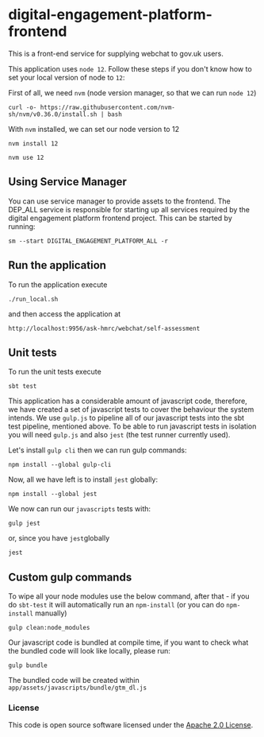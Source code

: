 digital-engagement-platform-frontend
=============

This is a front-end service for supplying webchat to gov.uk users.

This application uses `node 12`. Follow these steps if you don't know how to set your local version of node to `12`:

First of all, we need `nvm` (node version manager, so that we can run `node 12`)

```
curl -o- https://raw.githubusercontent.com/nvm-sh/nvm/v0.36.0/install.sh | bash
```

With `nvm` installed, we can set our node version to 12

```
nvm install 12
```

```
nvm use 12
```

## Using Service Manager

You can use service manager to provide assets to the frontend. The DEP_ALL service is responsible for starting up all services required by the digital engagement platform frontend project.
This can be started by running:

```
sm --start DIGITAL_ENGAGEMENT_PLATFORM_ALL -r
```

## Run the application

To run the application execute

```
./run_local.sh
```

and then access the application at

```
http://localhost:9956/ask-hmrc/webchat/self-assessment
```

## Unit tests

To run the unit tests execute

```
sbt test
```

This application has a considerable amount of javascript code, therefore, we have created a set of javascript tests to cover the behaviour the system intends. We use `gulp.js` to pipeline all of our javascript tests into the sbt test pipeline, mentioned above. To be able to run javascript tests in isolation you will need `gulp.js` and also `jest` (the test runner currently used). 

Let's install `gulp cli` then we can run gulp commands:

```
npm install --global gulp-cli
```

Now, all we have left is to install `jest` globally:

```
npm install --global jest
```

We now can run our `javascripts` tests with:
```
gulp jest
```
or, since you have `jest`globally
```
jest
```

## Custom gulp commands

To wipe all your node modules use the below command, after that - if you do `sbt-test` it will automatically run an `npm-install` (or you can do `npm-install` manually)

```
gulp clean:node_modules
```

Our javascript code is bundled at compile time, if you want to check what the bundled code will look like locally, please run:

```
gulp bundle
```

The bundled code will be created within `app/assets/javascripts/bundle/gtm_dl.js`

### License

This code is open source software licensed under the [Apache 2.0 License]("http://www.apache.org/licenses/LICENSE-2.0.html").
